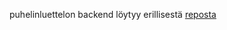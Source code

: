 puhelinluettelon backend löytyy erillisestä [reposta](https://github.com/maizzuu/fs-puhelinluettelo)
